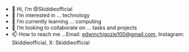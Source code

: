 - 👋 Hi, I’m @Skiddieofficial
- 👀 I’m interested in ... technology
- 🌱 I’m currently learning ... computing 
- 💞️ I’m looking to collaborate on ... tasks and projects
- 📫 How to reach me ...Email: edwinchigozie100@gmail.com, Instagram: Skiddieofficial, X: Skiddieofficial

<!---
Skiddieofficial/Skiddieofficial is a ✨ special ✨ repository because its `README.md` (this file) appears on your GitHub profile.
You can click the Preview link to take a look at your changes.
--->
